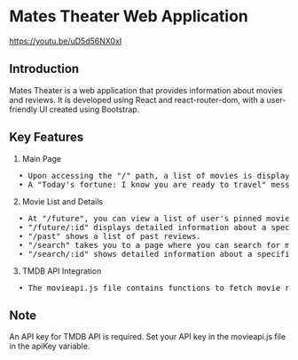 # Mates Theater Web Application
https://youtu.be/uD5d56NX0xI


## Introduction
Mates Theater is a web application that provides information about movies and reviews. It is developed using React and react-router-dom, with a user-friendly UI created using Bootstrap.

## Key Features

1. Main Page
<pre>
  • Upon accessing the "/" path, a list of movies is displayed.
  • A "Today's fortune: I know you are ready to travel" message appears for 2 seconds upon page loading.
</pre>

2. Movie List and Details
<pre>
  • At "/future", you can view a list of user's pinned movies.
  • "/future/:id" displays detailed information about a specific movie.
  • "/past" shows a list of past reviews.
  • "/search" takes you to a page where you can search for movies.
  • "/search/:id" shows detailed information about a specific searched movie.
</pre>

3. TMDB API Integration
<pre>
  • The movieapi.js file contains functions to fetch movie rankings and genre information using the TMDB API.
</pre>


## Note
An API key for TMDB API is required. Set your API key in the movieapi.js file in the apiKey variable.
